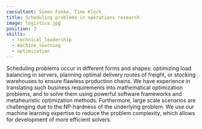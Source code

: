 ```yaml
---
consultant: Simon Funke, Timo Klock
title: Scheduling problems in operations research
image: logistics.jpg
position: 3
skills:
  - technical_leadership
  - machine_learning
  - optimization
---
```



<p class="standard-text">
  Scheduling problems occur in different forms and shapes:
  optimizing load balancing in servers, planning optimal delivery routes of freight, or
  stocking warehouses to ensure flawless production chains. We have experience in translating such business
  requirements into mathematical optimization problems, and to solve them using
  powerful software frameworks and metaheuristic optimization methods. Furthermore, large scale scenarios
  are challenging due to the NP-hardness of the underlying problem.
  We use our machine learning expertise to reduce the problem complexity, which allows for development of
  more efficient solvers.
</p>
